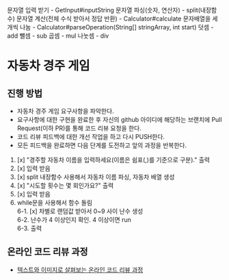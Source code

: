 문자열 입력 받기 - GetInput#inputString
문자열 파싱(숫자, 연산자) - split(내장함수)
문자열 계산(전체 수식 받아서 정답 반환) - Calculator#calculate
문자배열을 세개씩 나눔 - Calculator#parseOperation(String[] stringArray, int start)
덧셈 - add
뺄셈 - sub
곱셈 - mul
나눗셈 - div

# 자동차 경주 게임
## 진행 방법
* 자동차 경주 게임 요구사항을 파악한다.
* 요구사항에 대한 구현을 완료한 후 자신의 github 아이디에 해당하는 브랜치에 Pull Request(이하 PR)를 통해 코드 리뷰 요청을 한다.
* 코드 리뷰 피드백에 대한 개선 작업을 하고 다시 PUSH한다.
* 모든 피드백을 완료하면 다음 단계를 도전하고 앞의 과정을 반복한다.

1. [x] "경주할 자동차 이름을 입력하세요(이름은 쉼표(,)를 기준으로 구분)." 출력  
2. [x] 입력 받음  
3. [x] split 내장함수 사용해서 자동차 이름 파싱, 자동차 배열 생성  
4. [x] "시도할 횟수는 몇 회인가요?" 출력  
5. [x] 입력 받음  
6. while문을 사용해서 함수 돌림  
    6-1. [x] 차별로 랜덤값 받아서 0~9 사이 난수 생성  
    6-2. 난수가 4 이상인지 확인. 4 이상이면 run  
    6-3. 출력  
## 온라인 코드 리뷰 과정
* [텍스트와 이미지로 살펴보는 온라인 코드 리뷰 과정](https://github.com/next-step/nextstep-docs/tree/master/codereview)